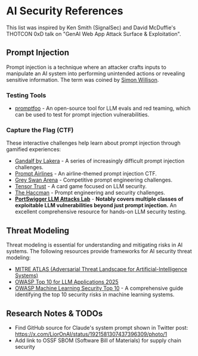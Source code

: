 # AI Security References

This list was inspired by Ken Smith (SignalSec) and David McDuffie's THOTCON 0xD talk on "GenAI Web App Attack Surface & Exploitation".

## Prompt Injection

Prompt injection is a technique where an attacker crafts inputs to manipulate an AI system into performing unintended actions or revealing sensitive information. The term was coined by [Simon Willison](https://simonwillison.net/2022/Sep/12/prompt-injection/).

### Testing Tools

- [promptfoo](https://github.com/promptfoo/promptfoo) - An open-source tool for LLM evals and red teaming, which can be used to test for prompt injection vulnerabilities.

### Capture the Flag (CTF)

These interactive challenges help learn about prompt injection through gamified experiences:

- [Gandalf by Lakera](https://gandalf.lakera.ai/) - A series of increasingly difficult prompt injection challenges.
- [Prompt Airlines](https://promptairlines.com/) - An airline-themed prompt injection CTF.
- [Grey Swan Arena](https://app.grayswan.ai/arena) - Competitive prompt engineering challenges.
- [Tensor Trust](https://tensortrust.ai/) - A card game focused on LLM security.
- [The Haccman](https://thehaccman.com/) - Prompt engineering and security challenges.
- [**PortSwigger LLM Attacks Lab**](https://portswigger.net/web-security/llm-attacks) - **Notably covers multiple classes of exploitable LLM vulnerabilities beyond just prompt injection.** An excellent comprehensive resource for hands-on LLM security testing.

## Threat Modeling

Threat modeling is essential for understanding and mitigating risks in AI systems. The following resources provide frameworks for AI security threat modeling:

- [MITRE ATLAS (Adversarial Threat Landscape for Artificial-Intelligence Systems)](https://atlas.mitre.org/matrices/ATLAS) 
- [OWASP Top 10 for LLM Applications 2025](https://genai.owasp.org/resource/owasp-top-10-for-llm-applications-2025/) 
- [OWASP Machine Learning Security Top 10](https://github.com/OWASP/www-project-machine-learning-security-top-10) - A comprehensive guide identifying the top 10 security risks in machine learning systems.

## Research Notes & TODOs

- Find GitHub source for Claude's system prompt shown in Twitter post: https://x.com/LiorOnAI/status/1921581307437396309/photo/1
- Add link to OSSF SBOM (Software Bill of Materials) for supply chain security
